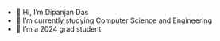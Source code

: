 - 👋 Hi, I’m Dipanjan Das
- 🌱 I’m currently studying Computer Science and Engineering
- 👀 I’m a 2024 grad student


<!---
dipanjan860/dipanjan860 is a ✨ special ✨ repository because its `README.md` (this file) appears on your GitHub profile.
You can click the Preview link to take a look at your changes.
--->

